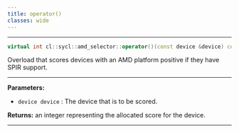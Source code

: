 ```yaml
---
title: operator()
classes: wide
---
```



---

```cpp
virtual int cl::sycl::amd_selector::operator()(const device &device) const
```


Overload that scores devices with an AMD platform positive if they have SPIR support. 


---
**Parameters:**

 - `device device`
: The device that is to be scored. 

**Returns:** an integer representing the allocated score for the device. 

---
